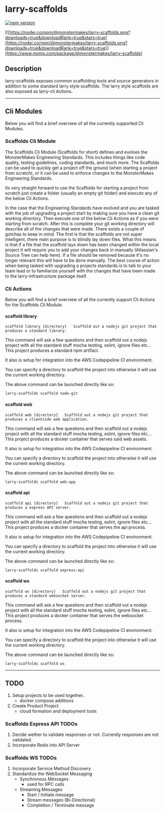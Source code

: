 # larry-scaffolds
[![npm version](https://badge.fury.io/js/%40monstermakes%2Flarry-scaffolds.svg)](https://badge.fury.io/js/%40monstermakes%2Flarry-scaffolds)

[![https://nodei.co/npm/@monstermakes/larry-scaffolds.png?downloads=true&downloadRank=true&stars=true](https://nodei.co/npm/@monstermakes/larry-scaffolds.png?downloads=true&downloadRank=true&stars=true)](https://www.npmjs.com/package/@monstermakes/larry-scaffolds)

## Description
larry-scaffolds exposes common scaffolding tools and source generators in addition to some standard larry style scaffolds. The larry style scaffolds are also exposed as larry-cli Actions.

---
## Cli Modules
Below you will find a brief overview of all the currently supported Cli Modules.

### Scaffolds Cli Module
The Scaffolds Cli Module (Scaffolds for short) defines and evolves the MonsterMakes Engineering Standards. This includes things like code quality, testing guidelines, coding standards, and much more. The Scaffolds can be used to quickly get a project off the ground (when starting a project from scratch), or it can be used to enforce changes to the MonsterMakes Engineering Standards. 

Its very straight forward to use the Scaffolds for starting a project from scratch just create a folder (usually an empty git folder) and execute any of the below Cli Actions. 

In the case that the Engineering Standards have evolved and you are tasked with the job of upgrading a project start by making sure you have a clean git working directory. Then execute one of the below Cli Actions as if you were starting from scratch. After this is complete your git working directory will describe all of the changes that were made. There exists a couple of gotchas to keep in mind. The first is that the scaffolds are not super intelligent, there main purpose is to blindly lay down files. What this means is that if a file that the scaffold lays down has been changed within the local project it will require you to add your changes back in manually (Atlassian's Source Tree can help here). If a file should be removed because it's no longer relevant this will have to be done manually. The best course of action when being tasked with upgrading a projects standards is to talk to your team lead or to familiarize yourself with the changes that have been made to the larry-infrastructure package itself.

### Cli Actions
Below you will find a brief overview of all the currently support Cli Actions for the Scaffolds Cli Module.

#### scaffold library
`scaffold library [directory]   Scaffold out a nodejs git project that produces a standard library.`

This command will ask a few questions and then scaffold out a nodejs project with all the standard stuff mocha testing, eslint, ignore files etc... This project produces a standard npm artifact. 

It also is setup for integration into the AWS Codepipeline CI environment.

You can specify a directory to scaffold the project into otherwise it will use the current working directory.

The above command can be launched directly like so:
```
larry-scaffolds scaffold node-git
```

#### scaffold web
`scaffold web [directory]   Scaffold out a nodejs git project that produces a clientside web application.`

This command will ask a few questions and then scaffold out a nodejs project with all the standard stuff mocha testing, eslint, ignore files etc... This project produces a docker container that serves said web assets. 

It also is setup for integration into the AWS Codepipeline CI environment.

You can specify a directory to scaffold the project into otherwise it will use the current working directory.

The above command can be launched directly like so:
```
larry-scaffolds scaffold web-app
```

#### scaffold api
`scaffold api [directory]   Scaffold out a nodejs git project that produces a express API server.`

This command will ask a few questions and then scaffold out a nodejs project with all the standard stuff mocha testing, eslint, ignore files etc... This project produces a docker container that serves the api process. 

It also is setup for integration into the AWS Codepipeline CI environment.

You can specify a directory to scaffold the project into otherwise it will use the current working directory.

The above command can be launched directly like so:
```
larry-scaffolds scaffold express-api
```

#### scaffold ws
`scaffold ws [directory]   Scaffold out a nodejs git project that produces a standard websocket server.`

This command will ask a few questions and then scaffold out a nodejs project with all the standard stuff mocha testing, eslint, ignore files etc... This project produces a docker container that serves the websocket process.  

It also is setup for integration into the AWS Codepipeline CI environment.

You can specify a directory to scaffold the project into otherwise it will use the current working directory.

The above command can be launched directly like so:
```
larry-scaffolds scaffold ws
```
---

## TODO
1. Setup projects to be used together..
	- docker compose additions
2. Create Product Project
	- cloud formation and deployment tools
	
### Scaffolds Express API TODOs
1. Decide wether to validate responses or not. Currently responses are not validated.
2. Incorporate Redis into API Server

### Scaffolds WS TODOs
1. Incorporate Service Method Discovery
2. Standardize the WebSocket Messaging
	- Synchronous Messages 
		- used for RPC calls
	- Streaming Messages
		- Start / Initiate message
		- Stream messages (Bi-Directional)
		- Completion / Terminate message
